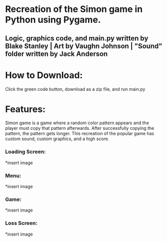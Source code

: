 # Recreation of the Simon game in Python using Pygame.

## Logic, graphics code, and main.py written by Blake Stanley | Art by Vaughn Johnson | "Sound" folder written by Jack Anderson



# How to Download:

Click the green code button, download as a zip file, and run main.py


# Features: 
Simon game is a game where a random color pattern appears and the player must copy that pattern afterwards. After successfully copying the pattern, the pattern gets longer.
This recreation of the popular game has custom sound, custom graphics, and a high score. 

### Loading Screen: 
*insert image

### Menu:
*insert image

### Game:
*insert image

### Loss Screen:
*insert image
